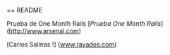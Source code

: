 == README

Prueba de One Month Rails
[*Prueba One Month Rails*] (http://www.arsenal.com)

[Carlos Salinas !] (www.rayados.com)

